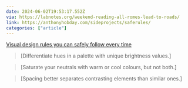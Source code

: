 ```yaml
---
date: 2024-06-02T19:53:17.552Z
via: https://labnotes.org/weekend-reading-all-romes-lead-to-roads/
link: https://anthonyhobday.com/sideprojects/saferules/
categories: ["article"]
---
```

[Visual design rules you can safely follow every time](https://anthonyhobday.com/sideprojects/saferules/)

> [Differentiate hues in a palette with unique brightness values.]

> [Saturate your neutrals with warm or cool colours, but not both.]

> [Spacing better separates contrasting elements than similar ones.]
